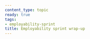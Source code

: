 ```yaml
---
content_type: topic 
ready: true
tags:
- employability-sprint
title: Employability sprint wrap-up
---
```


